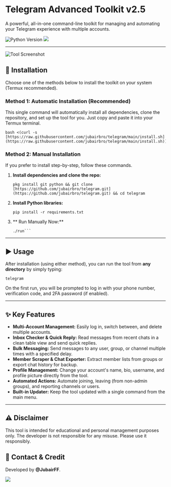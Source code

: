 # Telegram Advanced Toolkit v2.5

A powerful, all-in-one command-line toolkit for managing and automating your Telegram experience with multiple accounts.

![Python Version](https://img.shields.io/badge/Python-3.8+-brightgreen?style=for-the-badge&logo=python)
<a href="https://t.me/jubairff"><img src="https://img.shields.io/badge/Join-Telegram%20Channel-blue.svg?style=for-the-badge&logo=telegram"></a>

---

![Tool Screenshot](screenshot/screenshot.png)

## 🚀 Installation

Choose one of the methods below to install the toolkit on your system (Termux recommended).

### Method 1: Automatic Installation (Recommended)
This single command will automatically install all dependencies, clone the repository, and set up the tool for you. Just copy and paste it into your Termux terminal.

```termux
bash <(curl -s [https://raw.githubusercontent.com/jubairbro/telegram/main/install.sh](https://raw.githubusercontent.com/jubairbro/telegram/main/install.sh))
```

### Method 2: Manual Installation
If you prefer to install step-by-step, follow these commands.

1.  **Install dependencies and clone the repo:**
    ```termux
    pkg install git python && git clone [https://github.com/jubairbro/telegram.git](https://github.com/jubairbro/telegram.git) && cd telegram
    ```
2.  **Install Python libraries:**
    ```termux
    pip install -r requirements.txt
    ```
3. ** Run Manually Now:**
    ```termux
    ./run```
    
---

## ▶️ Usage

After installation (using either method), you can run the tool from **any directory** by simply typing:
```termux
telegram
```
On the first run, you will be prompted to log in with your phone number, verification code, and 2FA password (if enabled).

---

## ✨ Key Features

* **Multi-Account Management:** Easily log in, switch between, and delete multiple accounts.
* **Inbox Checker & Quick Reply:** Read messages from recent chats in a clean table view and send quick replies.
* **Bulk Messaging:** Send messages to any user, group, or channel multiple times with a specified delay.
* **Member Scraper & Chat Exporter:** Extract member lists from groups or export chat history for backup.
* **Profile Management:** Change your account's name, bio, username, and profile picture directly from the tool.
* **Automated Actions:** Automate joining, leaving (from non-admin groups), and reporting channels or users.
* **Built-in Updater:** Keep the tool updated with a single command from the main menu.

---

## ⚠️ Disclaimer
This tool is intended for educational and personal management purposes only. The developer is not responsible for any misuse. Please use it responsibly.

## 👤 Contact & Credit
Developed by **@JubairFF**.

<a href="https://t.me/jubairff"><img src="https://img.shields.io/badge/Contact%20on-Telegram-blue.svg?style=flat-square&logo=telegram"></a>
